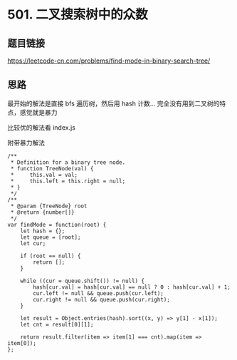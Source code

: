# 501. 二叉搜索树中的众数

## 题目链接

https://leetcode-cn.com/problems/find-mode-in-binary-search-tree/

## 思路

最开始的解法是直接 bfs 遍历树，然后用 hash 计数... 完全没有用到二叉树的特点，感觉就是暴力

比较优的解法看 index.js


附带暴力解法

```
/**
 * Definition for a binary tree node.
 * function TreeNode(val) {
 *     this.val = val;
 *     this.left = this.right = null;
 * }
 */
/**
 * @param {TreeNode} root
 * @return {number[]}
 */
var findMode = function(root) {
    let hash = {};
    let queue = [root];
    let cur;

    if (root == null) {
        return [];
    }

    while ((cur = queue.shift()) != null) {
        hash[cur.val] = hash[cur.val] == null ? 0 : hash[cur.val] + 1;
        cur.left != null && queue.push(cur.left);
        cur.right != null && queue.push(cur.right);
    }

    let result = Object.entries(hash).sort((x, y) => y[1] - x[1]);
    let cnt = result[0][1];

    return result.filter(item => item[1] === cnt).map(item => item[0]);
};
```
